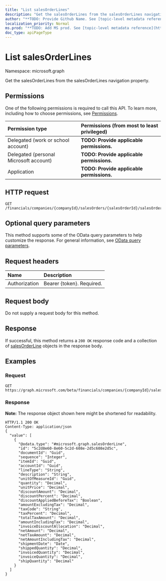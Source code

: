 ```yaml
---
title: "List salesOrderLines"
description: "Get the salesOrderLines from the salesOrderLines navigation property."
author: "**TODO: Provide Github Name. See [topic-level metadata reference](https://msgo.azurewebsites.net/add/document/guidelines/metadata.html#topic-level-metadata)**"
localization_priority: Normal
ms.prod: "**TODO: Add MS prod. See [topic-level metadata reference](https://msgo.azurewebsites.net/add/document/guidelines/metadata.html#topic-level-metadata)**"
doc_type: apiPageType
---
```


# List salesOrderLines

Namespace: microsoft.graph

Get the salesOrderLines from the salesOrderLines navigation property.

## Permissions
One of the following permissions is required to call this API. To learn more, including how to choose permissions, see [Permissions](/concepts/permissions-reference.md).

|Permission type|Permissions (from most to least privileged)|
|:---|:---|
|Delegated (work or school account)|**TODO: Provide applicable permissions.**|
|Delegated (personal Microsoft account)|**TODO: Provide applicable permissions.**|
|Application|**TODO: Provide applicable permissions.**|

## HTTP request

<!-- {
  "blockType": "ignored"
}
-->
``` http
GET /financials/companies/{companyId}/salesOrders/{salesOrderId}/salesOrderLines
```

## Optional query parameters
This method supports some of the OData query parameters to help customize the response. For general information, see [OData query parameters](/graph/query-parameters).

## Request headers
|Name|Description|
|:---|:---|
|Authorization|Bearer {token}. Required.|

## Request body
Do not supply a request body for this method.

## Response

If successful, this method returns a `200 OK` response code and a collection of [salesOrderLine](../resources/salesorderline.md) objects in the response body.

## Examples

### Request
<!-- {
  "blockType": "request",
  "name": "get_salesorderline"
}
-->
``` http
GET https://graph.microsoft.com/beta/financials/companies/{companyId}/salesOrders/{salesOrderId}/salesOrderLines
```

### Response
**Note:** The response object shown here might be shortened for readability.
<!-- {
  "blockType": "response",
  "truncated": true,
  "@odata.type": "collection(microsoft.graph.salesorderline)"
}
-->
``` http
HTTP/1.1 200 OK
Content-Type: application/json
{
  "value": [
    {
      "@odata.type": "#microsoft.graph.salesOrderLine",
      "id": "5c2d8e60-8e60-5c2d-608e-2d5c608e2d5c",
      "documentId": "Guid",
      "sequence": "Integer",
      "itemId": "Guid",
      "accountId": "Guid",
      "lineType": "String",
      "description": "String",
      "unitOfMeasureId": "Guid",
      "quantity": "Decimal",
      "unitPrice": "Decimal",
      "discountAmount": "Decimal",
      "discountPercent": "Decimal",
      "discountAppliedBeforeTax": "Boolean",
      "amountExcludingTax": "Decimal",
      "taxCode": "String",
      "taxPercent": "Decimal",
      "totalTaxAmount": "Decimal",
      "amountIncludingTax": "Decimal",
      "invoiceDiscountAllocation": "Decimal",
      "netAmount": "Decimal",
      "netTaxAmount": "Decimal",
      "netAmountIncludingTax": "Decimal",
      "shipmentDate": "Date",
      "shippedQuantity": "Decimal",
      "invoicedQuantity": "Decimal",
      "invoiceQuantity": "Decimal",
      "shipQuantity": "Decimal"
    }
  ]
}
```

